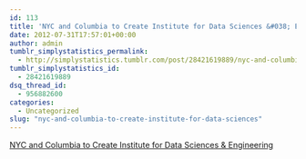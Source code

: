 ```yaml
---
id: 113
title: 'NYC and Columbia to Create Institute for Data Sciences &#038; Engineering'
date: 2012-07-31T17:57:01+00:00
author: admin
tumblr_simplystatistics_permalink:
  - http://simplystatistics.tumblr.com/post/28421619889/nyc-and-columbia-to-create-institute-for-data-sciences
tumblr_simplystatistics_id:
  - 28421619889
dsq_thread_id:
  - 956882600
categories:
  - Uncategorized
slug: "nyc-and-columbia-to-create-institute-for-data-sciences"
---
```

[NYC and Columbia to Create Institute for Data Sciences & Engineering](http://mikebloomberg.com/index.cfm?objectid=D867EFB0-C29C-7CA2-F4B1FEBC8B06249D)
